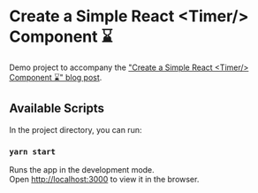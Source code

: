 # Create a Simple React &lt;Timer/&gt; Component ⌛

Demo project to accompany the ["Create a Simple React &lt;Timer/&gt; Component ⌛" blog post](https://dev.to/diegocasmo/create-a-simple-react-timer-component-jc2).

## Available Scripts

In the project directory, you can run:

### `yarn start`

Runs the app in the development mode.<br />
Open [http://localhost:3000](http://localhost:3000) to view it in the browser.
